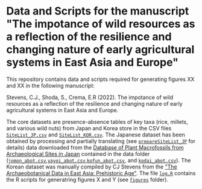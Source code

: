 # Data and Scripts for the manuscript "The impotance of wild resources as a reflection of the resilience and changing nature of early agricultural systems in East Asia and Europe"

This repository contains data and scripts required for generating figures XX and XX in the following manuscript:

Stevens, C.J., Shoda, S., Crema, E.R (2022). The impotance of wild resources as a reflection of the resilience and changing nature of early agricultural systems in East Asia and Europe.

The core datasets are presence-absence tables of key taxa (rice, millets, and various wild nuts) from Japan and Korea store in the CSV files [`SiteList_JP.csv`](https://github.com/ercrema/abot_JapanKorea/blob/main/data/SiteList_JP.csv) and [`SiteList_KOR.csv`](https://github.com/ercrema/abot_JapanKorea/blob/main/data/SiteList_KOR.csv). The Japanese dataset has been obtained by processing and partially translating (see [`prepareSiteList_JP`](https://github.com/ercrema/abot_JapanKorea/blob/main/data/prepareSiteList_JP.R) for details) data downloaded from the [Database of Plant Macrofossils from Archaeological Sites in Japan](https://www.rekihaku.ac.jp/up-cgi/login.pl?p=param/issi/db_param) contained in the data folder ([`jomon_abot.csv`](https://github.com/ercrema/abot_JapanKorea/blob/main/data/jomon_abot.csv),[`yayoi_abot.csv`](https://github.com/ercrema/abot_JapanKorea/blob/main/data/yayoi_abot.csv),[`kofun_abot.csv`](https://github.com/ercrema/abot_JapanKorea/blob/main/data/kofun_abot.csv), and [`kodai_abot.csv`](https://github.com/ercrema/abot_JapanKorea/blob/main/data/kodai_abot.csv)). The Korean dataset was manually compiled by CJ Stevens from the ["The Archaeobotanical Data in East Asia: Prehistoric Age"](https://portal.nrich.go.kr/kor/originalUsrView.do?menuIdx=565&info_idx=2036&bunya_cd=408).
The file [`log.R`](https://github.com/ercrema/abot_JapanKorea/blob/main/log.R) contains the R scripts for generatring figures X and Y (see [`figures`](https://github.com/ercrema/abot_JapanKorea/tree/main/figures) folder).



